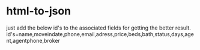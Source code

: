 # html-to-json
just add the below id's to the associated fields for getting the better result.
id's=name,moveindate,phone,email,adress,price,beds,bath,status,days,agent,agentphone,broker
